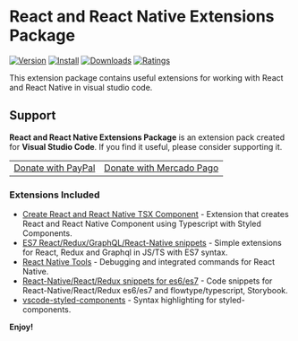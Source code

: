 # React and React Native Extensions Package

[![Version](https://vsmarketplacebadge.apphb.com/version/ricardo-emerson.react-development-extensions-pack.svg)](https://marketplace.visualstudio.com/items?itemName=ricardo-emerson.react-development-extensions-pack)
[![Install](https://vsmarketplacebadge.apphb.com/installs/ricardo-emerson.react-development-extensions-pack.svg)](https://marketplace.visualstudio.com/items?itemName=ricardo-emerson.react-development-extensions-pack)
[![Downloads](https://vsmarketplacebadge.apphb.com/downloads/ricardo-emerson.react-development-extensions-pack.svg)](https://marketplace.visualstudio.com/items?itemName=ricardo-emerson.react-development-extensions-pack)
[![Ratings](https://vsmarketplacebadge.apphb.com/rating-short/ricardo-emerson.react-development-extensions-pack.svg)](https://marketplace.visualstudio.com/items?itemName=ricardo-emerson.react-development-extensions-pack&ssr=false#review-details)

This extension package contains useful extensions for working with React and React Native in visual studio code.

## Support

**React and React Native Extensions Package** is an extension pack created for **Visual Studio Code**. If you find it useful, please consider supporting it.

<table align="center" width="60%" border="0">
  <tr>
    <td>
      <a title="PayPal" href="https://www.paypal.com/donate?hosted_button_id=X26H7L6AVMD96">
        Donate with PayPal
      </a>
    </td>
    <td>
      <a title="Mercado Pago" href="https://mpago.la/1LvP93a">
        Donate with Mercado Pago
      </a>
    </td>
  </tr>
</table>

### Extensions Included

- [Create React and React Native TSX Component](https://marketplace.visualstudio.com/items?itemName=ricardo-emerson.create-react-tsx-component) - Extension that creates React and React Native Component using Typescript with Styled Components.
- [ES7 React/Redux/GraphQL/React-Native snippets](https://marketplace.visualstudio.com/items?itemName=dsznajder.es7-react-js-snippets) - Simple extensions for React, Redux and Graphql in JS/TS with ES7 syntax.
- [React Native Tools](https://marketplace.visualstudio.com/items?itemName=msjsdiag.vscode-react-native) - Debugging and integrated commands for React Native.
- [React-Native/React/Redux snippets for es6/es7](https://marketplace.visualstudio.com/items?itemName=EQuimper.react-native-react-redux) - Code snippets for React-Native/React/Redux es6/es7 and flowtype/typescript, Storybook.
- [vscode-styled-components](https://marketplace.visualstudio.com/items?itemName=jpoissonnier.vscode-styled-components) - Syntax highlighting for styled-components.

**Enjoy!**
